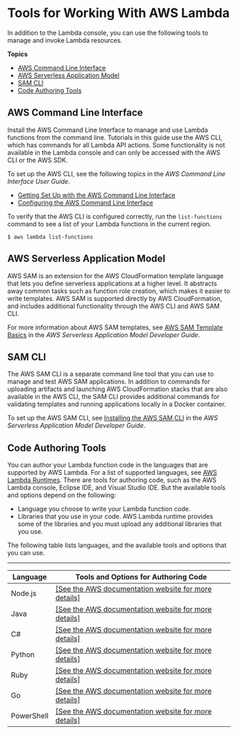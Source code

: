 # Tools for Working With AWS Lambda<a name="gettingstarted-tools"></a>

In addition to the Lambda console, you can use the following tools to manage and invoke Lambda resources\.

**Topics**
+ [AWS Command Line Interface](#gettingstarted-tools-awscli)
+ [AWS Serverless Application Model](#gettingstarted-tools-awssam)
+ [SAM CLI](#gettingstarted-tools-samcli)
+ [Code Authoring Tools](#lambda-app-author)

## AWS Command Line Interface<a name="gettingstarted-tools-awscli"></a>

Install the AWS Command Line Interface to manage and use Lambda functions from the command line\. Tutorials in this guide use the AWS CLI, which has commands for all Lambda API actions\. Some functionality is not available in the Lambda console and can only be accessed with the AWS CLI or the AWS SDK\.

To set up the AWS CLI, see the following topics in the *AWS Command Line Interface User Guide*\.
+ [Getting Set Up with the AWS Command Line Interface](https://docs.aws.amazon.com/cli/latest/userguide/cli-chap-getting-set-up.html)
+ [Configuring the AWS Command Line Interface](https://docs.aws.amazon.com/cli/latest/userguide/cli-chap-getting-started.html)

To verify that the AWS CLI is configured correctly, run the `list-functions` command to see a list of your Lambda functions in the current region\.

```
$ aws lambda list-functions
```

## AWS Serverless Application Model<a name="gettingstarted-tools-awssam"></a>

AWS SAM is an extension for the AWS CloudFormation template language that lets you define serverless applications at a higher level\. It abstracts away common tasks such as function role creation, which makes it easier to write templates\. AWS SAM is supported directly by AWS CloudFormation, and includes additional functionality through the AWS CLI and AWS SAM CLI\.

For more information about AWS SAM templates, see [ AWS SAM Template Basics](https://docs.aws.amazon.com/serverless-application-model/latest/developerguide/serverless-sam-template-basics.html) in the *AWS Serverless Application Model Developer Guide*\.

## SAM CLI<a name="gettingstarted-tools-samcli"></a>

The AWS SAM CLI is a separate command line tool that you can use to manage and test AWS SAM applications\. In addition to commands for uploading artifacts and launching AWS CloudFormation stacks that are also available in the AWS CLI, the SAM CLI provides additional commands for validating templates and running applications locally in a Docker container\.

To set up the AWS SAM CLI, see [Installing the AWS SAM CLI](https://docs.aws.amazon.com/serverless-application-model/latest/developerguide/serverless-sam-cli-install.html) in the *AWS Serverless Application Model Developer Guide*\.

## Code Authoring Tools<a name="lambda-app-author"></a>

You can author your Lambda function code in the languages that are supported by AWS Lambda\. For a list of supported languages, see [AWS Lambda Runtimes](lambda-runtimes.md)\. There are tools for authoring code, such as the AWS Lambda console, Eclipse IDE, and Visual Studio IDE\. But the available tools and options depend on the following:
+ Language you choose to write your Lambda function code\. 
+ Libraries that you use in your code\. AWS Lambda runtime provides some of the libraries and you must upload any additional libraries that you use\. 

The following table lists languages, and the available tools and options that you can use\.


****  

| Language | Tools and Options for Authoring Code | 
| --- | --- | 
| Node\.js |  [\[See the AWS documentation website for more details\]](http://docs.aws.amazon.com/lambda/latest/dg/gettingstarted-tools.html)  | 
| Java |  [\[See the AWS documentation website for more details\]](http://docs.aws.amazon.com/lambda/latest/dg/gettingstarted-tools.html)  | 
| C\# |  [\[See the AWS documentation website for more details\]](http://docs.aws.amazon.com/lambda/latest/dg/gettingstarted-tools.html)  | 
| Python |  [\[See the AWS documentation website for more details\]](http://docs.aws.amazon.com/lambda/latest/dg/gettingstarted-tools.html)  | 
| Ruby |  [\[See the AWS documentation website for more details\]](http://docs.aws.amazon.com/lambda/latest/dg/gettingstarted-tools.html)  | 
| Go |  [\[See the AWS documentation website for more details\]](http://docs.aws.amazon.com/lambda/latest/dg/gettingstarted-tools.html)  | 
| PowerShell |  [\[See the AWS documentation website for more details\]](http://docs.aws.amazon.com/lambda/latest/dg/gettingstarted-tools.html) | 